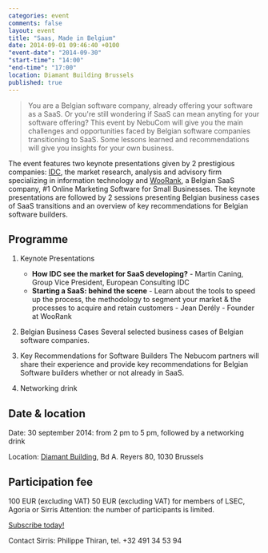 ```yaml
---
categories: event
comments: false
layout: event
title: "Saas, Made in Belgium"
date: 2014-09-01 09:46:40 +0100
"event-date": "2014-09-30"
"start-time": "14:00"
"end-time": "17:00"
location: Diamant Building Brussels
published: true
---
```

> You are a Belgian software company, already offering your software as a SaaS. Or you're still wondering if SaaS can mean anyting for your software offering? This event by NebuCom will give you the main challenges and opportunities faced by Belgian software companies transitioning to SaaS. Some lessons learned and recommendations will give you insights for your own business.
<!-- more -->
The event features two keynote presentations given by 2 prestigious companies: [IDC](http://www.idc.com/), the market research, analysis and advisory firm specializing in information technology and [WooRank](http://www.woorank.com/), a Belgian SaaS company, #1 Online Marketing Software for Small Businesses. The keynote presentations are followed by 2 sessions presenting Belgian business cases of SaaS transitions and an overview of key recommendations for Belgian software builders. 

## Programme

1. Keynote Presentations

    *  **How IDC see the market for SaaS developing?** - Martin Caning, Group Vice President, European Consulting IDC
    *  **Starting a SaaS: behind the scene** - Learn about the tools to speed up the process, the methodology to segment your market & the processes to acquire and retain customers - Jean Derély - Founder at WooRank

2. Belgian Business Cases
Several selected business cases of Belgian software companies.

3. Key Recommendations for Software Builders
The Nebucom partners will share their experience and provide key recommendations for Belgian Software builders whether or not already in SaaS.

4. Networking drink 

## Date & location

Date: 30 september 2014: from 2 pm to 5 pm, followed by a networking drink

Location: [Diamant Building](http://www.diamant.be), Bd A. Reyers 80, 1030 Brussels

## Participation fee

100 EUR (excluding VAT) 
50 EUR (excluding VAT) for members of LSEC, Agoria or Sirris
Attention: the number of participants is limited.

<a href="http://www.sirris.be/formAgenda.aspx?ekfrm=468&eventId=18380&LangType=1033" class="btn btn-success btn-large center">Subscribe today!</a>

Contact Sirris: Philippe Thiran, tel. +32 491 34 53 94